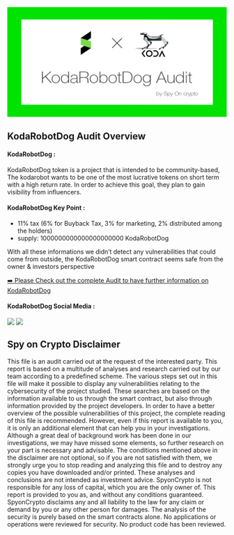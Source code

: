 <img src="https://github.com/SpyOnCrypto/KodaRobotDog-Audit/blob/main/header.jpg" alt="KodaRobotDog-Audit GitHub README header image">
  
<h2>KodaRobotDog Audit Overview</h2>

<h4>KodaRobotDog :</h4>

<p>KodaRobotDog token is a project that is intended to be community-based, The kodarobot wants to be one of the most lucrative tokens on short term with a high return rate.
In order to achieve this goal, they plan to gain visibility from influencers.</p>

<h4>KodaRobotDog Key Point :</h4>
<ul>
  
<li> 11% tax (6% for Buyback Tax, 3% for marketing, 2% distributed among the holders) </li>
<li> supply: 1000000000000000000000 KodaRobotDog </li>
</ul>

<p>With all these informations we didn’t detect any vulnerabilities that could come from outside, the KodaRobotDog smart contract seems safe from the owner & investors perspective</p>

<p><a href="https://github.com/SpyOnCrypto/KodaRobotDog-Audit/blob/main/kodarobot-Audit.pdf">➡️ Please Check out the complete Audit to have further information on KodaRobotDog</a></p>

<h4>KodaRobotDog Social Media :</h4>

<p>
<a href="https://kodarobot.dog/"><img src="https://img.shields.io/badge/Website-%23E4405F.svg?&style=for-the-badge&logoColor=white" height=25></a>
<a href="https://t.me/kodarobotdogtoken"><img src="https://img.shields.io/badge/Telegram-%230077B5.svg?&style=for-the-badge&logo=telegram&logoColor=white" height=25></a> 

<h2>Spy on Crypto Disclaimer</h2>

<p>This file is an audit carried out at the request of the interested party.
This report is based on a multitude of analyses and research carried out by our team according to a predefined scheme.
The various steps set out in this file will make it possible to display any vulnerabilities relating to the cybersecurity of the project studied.
These searches are based on the information available to us through the smart contract, but also through information provided by the project developers.
In order to have a better overview of the possible vulnerabilities of this project, the complete reading of this file is recommended.
However, even if this report is available to you, it is only an additional element that can help you in your investigations.
Although a great deal of background work has been done in our investigations, we may have missed some elements, so further research on your part is necessary and advisable.
The conditions mentioned above in the disclaimer are not optional, so if you are not satisfied with them, we strongly urge you to stop reading and analyzing this file and to destroy any copies you have downloaded and/or printed.
These analyses and conclusions are not intended as investment advice. SpyonCrypto is not responsible for any loss of capital, which you are the only owner of.
This report is provided to you as, and without any conditions guaranteed.
SpyonCrypto disclaims any and all liability to the law for any claim or demand by you or any other person for damages.
The analysis of the security is purely based on the smart contracts alone. No applications or operations were reviewed for security.
No product code has been reviewed.</p>

